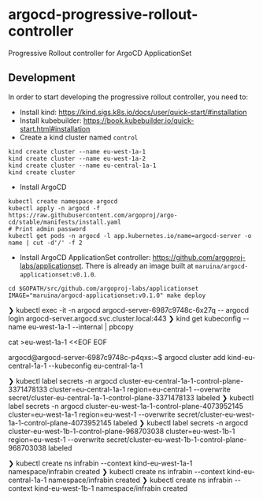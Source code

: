 # argocd-progressive-rollout-controller
Progressive Rollout controller for ArgoCD ApplicationSet

## Development

In order to start developing the progressive rollout controller, you need to:

- Install kind: <https://kind.sigs.k8s.io/docs/user/quick-start/#installation>
- Install kubebuilder: <https://book.kubebuilder.io/quick-start.html#installation>
- Create a kind cluster named `control`

```console
kind create cluster --name eu-west-1a-1
kind create cluster --name eu-west-1a-2
kind create cluster --name eu-central-1a-1
kind create cluster
```

- Install ArgoCD

```console
kubectl create namespace argocd
kubectl apply -n argocd -f https://raw.githubusercontent.com/argoproj/argo-cd/stable/manifests/install.yaml
# Print admin password
kubectl get pods -n argocd -l app.kubernetes.io/name=argocd-server -o name | cut -d'/' -f 2
```

- Install ArgoCD ApplicationSet controller: <https://github.com/argoproj-labs/applicationset>. There is already an image built at `maruina/argocd-applicationset:v0.1.0`.

```console
cd $GOPATH/src/github.com/argoproj-labs/applicationset
IMAGE="maruina/argocd-applicationset:v0.1.0" make deploy
```

❯ kubectl exec -it -n argocd argocd-server-6987c9748c-6x27q -- argocd login argocd-server.argocd.svc.cluster.local:443
❯ kind get kubeconfig --name eu-west-1a-1 --internal | pbcopy

cat >eu-west-1a-1 <<EOF
<PASTE>
EOF

argocd@argocd-server-6987c9748c-p4qxs:~$ argocd cluster add kind-eu-central-1a-1 --kubeconfig eu-central-1a-1

❯ kubectl label secrets -n argocd cluster-eu-central-1a-1-control-plane-3371478133 cluster=eu-central-1a-1 region=eu-central-1 --overwrite
secret/cluster-eu-central-1a-1-control-plane-3371478133 labeled
❯ kubectl label secrets -n argocd cluster-eu-west-1a-1-control-plane-4073952145 cluster=eu-west-1a-1 region=eu-west-1 --overwrite
secret/cluster-eu-west-1a-1-control-plane-4073952145 labeled
❯ kubectl label secrets -n argocd cluster-eu-west-1b-1-control-plane-968703038 cluster=eu-west-1b-1 region=eu-west-1 --overwrite
secret/cluster-eu-west-1b-1-control-plane-968703038 labeled

❯ kubectl create ns infrabin --context kind-eu-west-1a-1
namespace/infrabin created
❯ kubectl create ns infrabin --context kind-eu-central-1a-1
namespace/infrabin created
❯ kubectl create ns infrabin --context kind-eu-west-1b-1
namespace/infrabin created